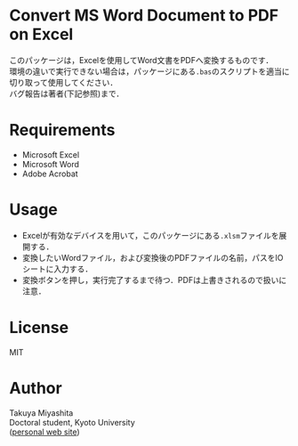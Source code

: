 # Convert MS Word Document to PDF on Excel
このパッケージは，Excelを使用してWord文書をPDFへ変換するものです．  
環境の違いで実行できない場合は，パッケージにある`.bas`のスクリプトを適当に切り取って使用してください．  
バグ報告は著者(下記参照)まで．

# Requirements
- Microsoft Excel
- Microsoft Word
- Adobe Acrobat

# Usage
- Excelが有効なデバイスを用いて，このパッケージにある`.xlsm`ファイルを展開する．
- 変換したいWordファイル，および変換後のPDFファイルの名前，パスをIOシートに入力する．
- 変換ボタンを押し，実行完了するまで待つ．PDFは上書きされるので扱いに注意．

# License
MIT  

# Author
Takuya Miyashita   
Doctoral student, Kyoto University  
([personal web site](https://hydrocoast.jp))  
